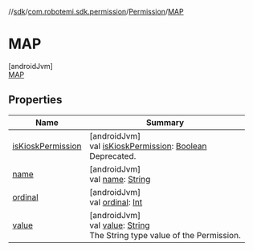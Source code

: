 //[sdk](../../../../index.md)/[com.robotemi.sdk.permission](../../index.md)/[Permission](../index.md)/[MAP](index.md)

# MAP

[androidJvm]\
[MAP](index.md)

## Properties

| Name | Summary |
|---|---|
| [isKioskPermission](../is-kiosk-permission.md) | [androidJvm]<br>val [isKioskPermission](../is-kiosk-permission.md): [Boolean](https://kotlinlang.org/api/latest/jvm/stdlib/kotlin/-boolean/index.html)<br>Deprecated. |
| [name](../-u-n-k-n-o-w-n/index.md#-372974862%2FProperties%2F462465411) | [androidJvm]<br>val [name](../-u-n-k-n-o-w-n/index.md#-372974862%2FProperties%2F462465411): [String](https://kotlinlang.org/api/latest/jvm/stdlib/kotlin/-string/index.html) |
| [ordinal](../-u-n-k-n-o-w-n/index.md#-739389684%2FProperties%2F462465411) | [androidJvm]<br>val [ordinal](../-u-n-k-n-o-w-n/index.md#-739389684%2FProperties%2F462465411): [Int](https://kotlinlang.org/api/latest/jvm/stdlib/kotlin/-int/index.html) |
| [value](../value.md) | [androidJvm]<br>val [value](../value.md): [String](https://kotlinlang.org/api/latest/jvm/stdlib/kotlin/-string/index.html)<br>The String type value of the Permission. |
